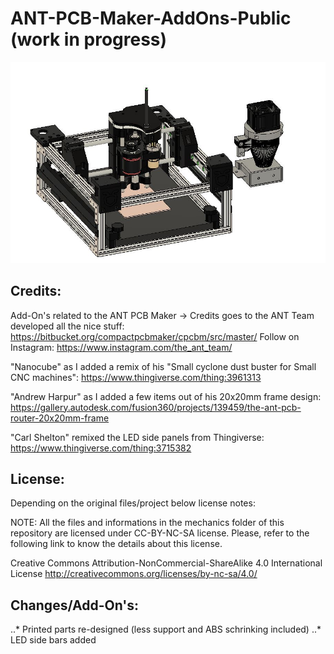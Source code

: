 # ANT-PCB-Maker-AddOns-Public (work in progress)
![Tha Ant AddOns](Add-Ons.JPG)


## Credits:
Add-On's related to the ANT PCB Maker -> Credits goes to the ANT Team developed all the nice stuff:
https://bitbucket.org/compactpcbmaker/cpcbm/src/master/
Follow on Instagram: https://www.instagram.com/the_ant_team/

"Nanocube" as I added a remix of his "Small cyclone dust buster for Small CNC machines":
https://www.thingiverse.com/thing:3961313

"Andrew Harpur" as I added a few items out of his 20x20mm frame design:
https://gallery.autodesk.com/fusion360/projects/139459/the-ant-pcb-router-20x20mm-frame

"Carl Shelton" remixed the LED side panels from Thingiverse:
https://www.thingiverse.com/thing:3715382

## License:  
Depending on the original files/project below license notes:

NOTE: All the files and informations in the mechanics folder of this repository are licensed under CC-BY-NC-SA license.
Please, refer to the following link to know the details about this license.

Creative Commons Attribution-NonCommercial-ShareAlike 4.0 International License
http://creativecommons.org/licenses/by-nc-sa/4.0/


## Changes/Add-On's:
..* Printed parts re-designed (less support and ABS schrinking included)
..* LED side bars added
